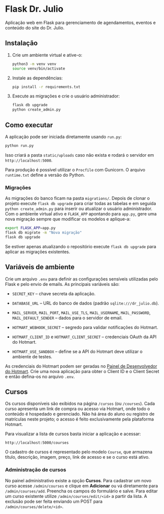 # Flask Dr. Julio

Aplicação web em Flask para gerenciamento de agendamentos, eventos e conteúdo do site do Dr. Julio.

## Instalação

1. Crie um ambiente virtual e ative-o:
   ```bash
   python3 -m venv venv
   source venv/bin/activate
   ```
2. Instale as dependências:
   ```bash
   pip install -r requirements.txt
   ```

3. Execute as migrações e crie o usuário administrador:
   ```bash
   flask db upgrade
   python create_admin.py
   ```

## Como executar

A aplicação pode ser iniciada diretamente usando `run.py`:

```bash
python run.py
```

Isso criará a pasta `static/uploads` caso não exista e rodará o servidor em `http://localhost:5000`.

Para produção é possível utilizar o `Procfile` com Gunicorn. O arquivo `runtime.txt` define a versão do Python.

### Migrações


As migrações do banco ficam na pasta `migrations/`.
Depois de clonar o projeto execute `flask db upgrade` para criar todas as tabelas e em seguida `python create_admin.py` para inserir ou atualizar o usuário administrador.
Com o ambiente virtual ativo e `FLASK_APP` apontando para `app.py`, gere uma nova migração sempre que modificar os modelos e aplique-a:

```bash
export FLASK_APP=app.py
flask db migrate -m "Nova migração"
flask db upgrade
```

Se estiver apenas atualizando o repositório execute `flask db upgrade` para aplicar as migrações existentes.
## Variáveis de ambiente

Crie um arquivo `.env` para definir as configurações sensíveis utilizadas pelo
Flask e pelo envio de emails. As principais variáveis são:

- `SECRET_KEY` – chave secreta da aplicação.
- `DATABASE_URL` – URL do banco de dados (padrão `sqlite:///dr_julio.db`).
- `MAIL_SERVER`, `MAIL_PORT`, `MAIL_USE_TLS`, `MAIL_USERNAME`, `MAIL_PASSWORD`,
  `MAIL_DEFAULT_SENDER` – dados para o servidor de email.

- `HOTMART_WEBHOOK_SECRET` – segredo para validar notificações do Hotmart.
- `HOTMART_CLIENT_ID` e `HOTMART_CLIENT_SECRET` – credenciais OAuth da API do Hotmart.
- `HOTMART_USE_SANDBOX` – define se a API do Hotmart deve utilizar o ambiente de testes.

As credenciais do Hotmart podem ser geradas no [Painel de Desenvolvedor do Hotmart](https://developers.hotmart.com/).
Crie uma nova aplicação para obter o Client ID e o Client Secret e então defina-os no arquivo `.env`.

## Cursos

Os cursos disponíveis são exibidos na página `/cursos` (ou `/courses`).
Cada curso apresenta um link de compra ou acesso via Hotmart, onde todo o conteúdo é hospedado e gerenciado.
Não há área do aluno ou registro de matrículas neste projeto; o acesso é feito exclusivamente pela plataforma Hotmart.

Para visualizar a lista de cursos basta iniciar a aplicação e acessar:

```
http://localhost:5000/courses
```
O cadastro de cursos é representado pelo modelo `Course`, que armazena título,
descrição, imagem, preço, link de acesso e se o curso está ativo.

### Administração de cursos

No painel administrativo existe a opção **Cursos**.
Para cadastrar um novo curso acesse `/admin/courses` e clique em **Adicionar**
ou vá diretamente para `/admin/courses/add`. Preencha os campos do formulário e
salve. Para editar um curso existente utilize `/admin/courses/edit/<id>` a
partir da lista. A exclusão pode ser feita enviando um POST para
`/admin/courses/delete/<id>`.


